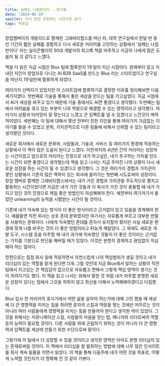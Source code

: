 ```yaml
---
title: 실패는 나침반이다 - 한기용
date: "2024-06-29"
spoiler: 다시 한번 성장하는 시간으로 삼기
tags: 독후감
---
```


창업멤버이자 개발리드로 함께한 그래비티랩스를 떠난 뒤, 대학 연구실에서 한달 반 동안 기간의 짧은 실패를 경험하고 다시 새로운 커리어를 고민하는 상황에서 '실패는 나침반이다' 라는 실리콘벨리의 50대 개발자의 회고록 책을 마주하고 지금의 나에게 많은 도움이 될 것 같다고 느꼈다.

책을 다 읽은 지금 시점은 Blux 팀에 합류한지 1주일이 지난 시점이다. 원래부터 알고 지내던 지인이 창업자로 다니는 AI B2B SaaS를 만드는 Blux 라는 스타트업이고 연구실을 떠난지 1주일만에 합류하게 되었다.

여러가지 선택지가 있었지만 이 스타트업에 합류하기로 결정한 이유를 정리해보면 다음 세가지였다. 첫번째로 기술을 통해서 좋은 세상을 만드는 팀을 가고싶었다. 지금 시점에서 AI가 세상을 바꾸고 있기 때문에 기술 중에서도 AI면 좋겠다고 생각했다. 두번째는 팀에서 어려움을 겪고 있는 부분이 나의 역량으로 해결할 수 있는 영역이라고 생각했다. 여러가지 상황과 타이밍이 잘 맞는다고 느꼈고 큰 임팩트를 낼 수 있겠다고 느낀것이 매력적이었다. 세번째는 이 팀에 대해서 몇년 전부터 친한 지인을 통해 여러가지 가감없는 이야기를 들을 수 있었고 문화, 가치관적으로 다른 팀들에 비해서 신뢰할 수 있는 팀이라고 생각했던 것이다.

새로운 회사에서 새로운 문화와, 사람들과, 기술과, 서비스 등 여러가지 환경에 적응하는 상황에서 이 책이 많은 도움이 된다고 느꼈다. 이전까지의 4년반 간의 커리어는 성장하는 시간이었고 앞으로의 커리어는 진정으로 내가 하고싶은, 내가 추구하는 가치를 만드는 시간이 되면 좋겠다고 생각했는데 책을 읽고 나서는 지금 주어진 나의 상황이 다시 새로운 성장을 하는 시간이 될 수 있겠다고 생각했다. 그 것은 여러가지 경험과 가치관이 쌓인 상황에서 기존의 많은 맥락이 있는 회사에 들어가는 첫번째 시도로써의 성장이다. 창업 멤버로 함께한 그래비티랩스에서는 내가 가진 경험과 가치관을 주도적으로 펼치고 활용하는 시간이었다면 지금은 내가 가진 것들과 이 회사가 가진 것이 충돌할 때 내가 가지고 있던 것이 진정으로 제일 좋은 방법인지 의심해봐야 한다. 예전부터 여기저기서 들었던 unlearning의 능력을 시험받는 시간이 될 것이다.

기존에 내가 익숙해 있는 방식이 더 좋은 방식이라고 근거없이 믿고 있음을 경계해야 한다. 예를들면 직전 회사는 상호 존대 문화였지만 여기서는 자유롭게 부르고 대부분 반말을 사용하는 문화이다. 나에게 익숙했던 존대를 혼자서 유지할까 했지만 사실 새로운 환경에 맞게 나를 바꾸는 것이 더 좋은 방법이라고 뒤늦게 깨달았다. 그 외에도 새로운 개발 도구, 시스템 등을 마주할 때 내가 과거에 익숙했던 것들이 더 좋은 것이라는 근거없는 가치를 기본으로 판단을 해버릴 때가 있었다. 이것은 분명히 경계하고 끊임없이 의심해야 하는 점이다.

한편으로는 점점 회사 일에 적응하면서 자연스럽게 나의 책임범위가 생길 것이고 내가 리더십이 있는 역할을 맡게 된다면 더욱 그럴 것인데 지금 Blux에서 일하는 상황이 직전 팀에서 지고있는 큰 책임감이 없으므로 자유롭고 편해서 그렇게 책임 영역이 생기는 것이 꺼려지기도 했다. 이 책을 읽고 나서는 위에서 말한 것 처럼 내가 마주할 분명한 새로운 성장이 있다는 점에서 그것을 피하지 않고 최선을 다해서 노력해봐야겠다고 다짐했다.

Blux 입사 전 커리어의 휴식기에서 어떤 삶을 살아야 하는가에 대해 고민 했을 때 세상에 더 큰 영향력을 미치는 일을 하려면 혼자의 스킬과 역량을 쌓는 것에만 머무르는 것이 아니라 여러 사람들에게 영향력을 미치는 힘을 만들어야 한다고 생각한 적이 있었다. 그것을 위해서는 커뮤니케이션 스킬, 사람들의 마음을 얻는 법, 매니저와 리더로써의 역할 등의 능력이 필요할 것이다. 다른 사람들 위에 군림하기 위하는 것이 아니라 더 큰 영향력과 임팩트를 세상에 만들기 위한 수단으로써 말이다.

그렇기에 이 팀에서 더 성장할 수 있을 것이라고 생각한 영역은 아마도 분명 리더십이 있는 존재로써일 것이다. 이 책에서 리더십을 잘 발휘하는 방법에 대해 너무 많은 인사이트를 줘서 계속 밑줄을 치면서 읽었다. 이 책을 통해 다음주에 내가 어떤 것을 목표로, 어떻게 노력할 것인지가 더 명확해 진 것 같아 기쁘다.
